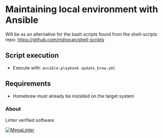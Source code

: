 # Maintaining local environment with Ansible
Will be as an alternative for the bash scripts found from the shell-scripts repo: <https://github.com/mdrocan/shell-scripts>

## Script execution
- Execute with: `ansible-playbook update_brew.yml`

## Requirements
- Homebrew must already be installed on the target system

### About
Linter verified software

[![MegaLinter](https://github.com/mdrocan/brew_pip_update/workflows/MegaLinter/badge.svg?branch=main)](https://github.com/mdrocan/brew_pip_update/actions?query=workflow%3AMegaLinter+branch%3Amain)
